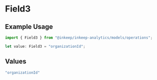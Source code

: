 # Field3

## Example Usage

```typescript
import { Field3 } from "@inkeep/inkeep-analytics/models/operations";

let value: Field3 = "organizationId";
```

## Values

```typescript
"organizationId"
```